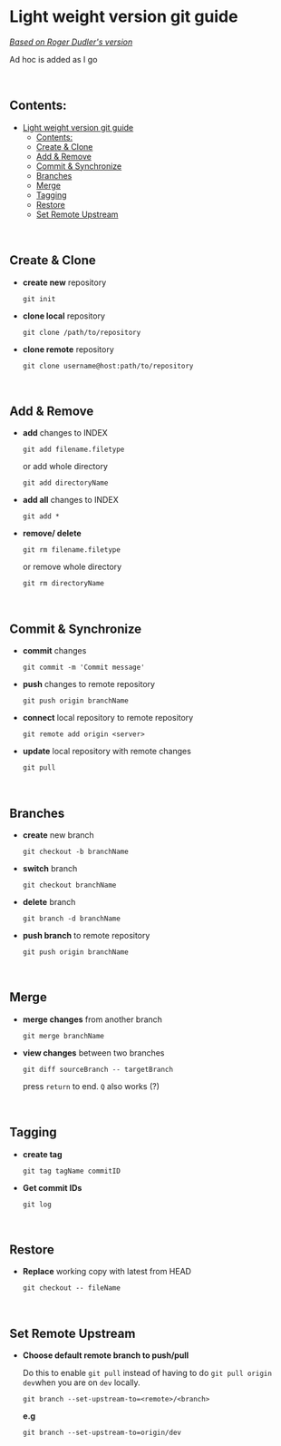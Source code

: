 # Light weight version git guide

[_Based on Roger Dudler's version_](http://rogerdudler.github.io/git-guide/)

Ad hoc is added as I go

&nbsp;

## Contents:

- [Light weight version git guide](#light-weight-version-git-guide)
  - [Contents:](#contents)
  - [Create & Clone](#create--clone)
  - [Add & Remove](#add--remove)
  - [Commit & Synchronize](#commit--synchronize)
  - [Branches](#branches)
  - [Merge](#merge)
  - [Tagging](#tagging)
  - [Restore](#restore)
  - [Set Remote Upstream](#set-remote-upstream)

&nbsp;

## Create & Clone

- **create new** repository

  ```git
  git init
  ```

- **clone local** repository

  ```git
  git clone /path/to/repository
  ```

- **clone remote** repository

  ```git
  git clone username@host:path/to/repository
  ```

&nbsp;

## Add & Remove

- **add** changes to INDEX

  ```git
  git add filename.filetype
  ```

  or add whole directory

  ```git
  git add directoryName
  ```

- **add all** changes to INDEX

  ```git
  git add *
  ```

- **remove/ delete**

  ```git
  git rm filename.filetype
  ```

  or remove whole directory

  ```git
  git rm directoryName
  ```

&nbsp;

## Commit & Synchronize

- **commit** changes

  ```git
  git commit -m 'Commit message'
  ```

- **push** changes to remote repository

  ```git
  git push origin branchName
  ```

- **connect** local repository to remote repository

  ```git
  git remote add origin <server>
  ```

- **update** local repository with remote changes

  ```git
  git pull
  ```

&nbsp;

## Branches

- **create** new branch

  ```git
  git checkout -b branchName
  ```

- **switch** branch

  ```git
  git checkout branchName
  ```

- **delete** branch

  ```git
  git branch -d branchName
  ```

- **push branch** to remote repository

  ```git
  git push origin branchName
  ```

&nbsp;

## Merge

- **merge changes** from another branch

  ```git
  git merge branchName
  ```

- **view changes** between two branches

  ```git
  git diff sourceBranch -- targetBranch
  ```

  press `return` to end. `Q` also works (?)

&nbsp;

## Tagging

- **create tag**

  ```git
  git tag tagName commitID
  ```

- **Get commit IDs**

  ```git
  git log
  ```

&nbsp;

## Restore

- **Replace** working copy with latest from HEAD

  ```git
  git checkout -- fileName
  ```
  
&nbsp;

## Set Remote Upstream

- **Choose default remote branch to push/pull**

  Do this to enable `git pull` instead of having to do `git pull origin dev`when you are on `dev` locally.

  ```git
  git branch --set-upstream-to=<remote>/<branch>
  ```

  **e.g**
  ```git
  git branch --set-upstream-to=origin/dev
  ```
